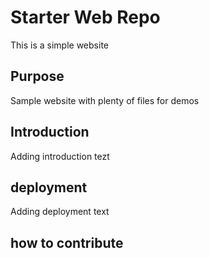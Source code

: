 # Starter Web Repo

This is a simple website

## Purpose

Sample website with plenty of files for demos

## Introduction
Adding introduction tezt

## deployment
Adding deployment text

## how to contribute
